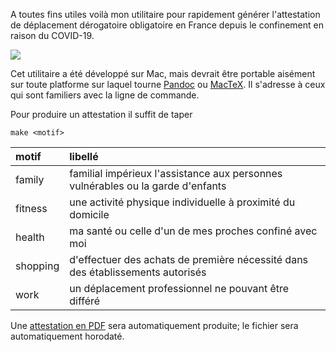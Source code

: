 A toutes fins utiles voilà mon utilitaire pour rapidement générer l'attestation de déplacement dérogatoire obligatoire en France
depuis le confinement en raison du COVID-19.

[![][image]][sample]

Cet utilitaire a été développé sur Mac, mais devrait être portable aisément sur toute platforme sur laquel tourne [Pandoc] ou
[MacTeX]. Il s'adresse à ceux qui sont familiers avec la ligne de commande.

Pour produire un attestation il suffit de taper

    make <motif>

| motif     | libellé |
| :-------- | :------ |
| family    | familial impérieux l'assistance aux personnes vulnérables ou la garde d'enfants |
| fitness   | une activité physique individuelle à proximité du domicile |
| health    | ma santé ou celle d'un de mes proches confiné avec moi |
| shopping  | d'effectuer des achats de première nécessité dans des établissements autorisés |
| work      | un déplacement professionnel ne pouvant être différé |

Une [attestation en PDF][sample] sera automatiquement produite; le fichier sera automatiquement horodaté.


  [image]:  https://user-images.githubusercontent.com/6306262/78451161-0df2d480-7684-11ea-81d6-1be431921076.png
  [mactex]: https://tug.org/mactex/mactex-download.html
  [pandoc]: https://pandoc.org/installing.html
  [sample]: https://github.com/marcastel/tex-covid19/blob/master/shopping-20200404-1437.pdf

<!-- vim: set digraph nospell :-->
